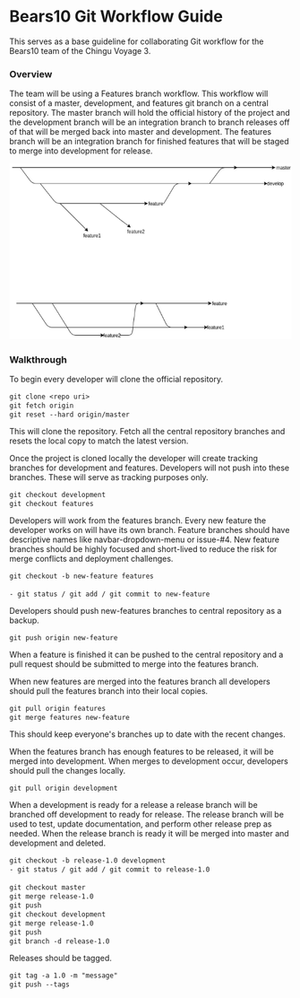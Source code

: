 # Bears10 Git Workflow Guide

This serves as a base guideline for collaborating Git workflow for the Bears10 team of the Chingu Voyage 3.

### Overview

The team will be using a Features branch workflow. This workflow will consist of a master, development, and features git branch on a central repository. The master branch will hold the official history of the project and the development branch will be an integration branch to branch releases off of that will be merged back into master and development. The features branch will be an integration branch for finished features that will be staged to merge into development for release.

![GitFlowchart](./assets/gitflow.png?raw=true)

### Walkthrough

To begin every developer will clone the official repository.

```
git clone <repo uri>
git fetch origin
git reset --hard origin/master
```

This will clone the repository. Fetch all the central repository branches and resets the local copy to match the latest version.

Once the project is cloned locally the developer will create tracking branches for development and features. Developers will not push into these branches. These will serve as tracking purposes only.

```
git checkout development
git checkout features
```

Developers will work from the features branch. Every new feature the developer works on will have its own branch. Feature branches should have descriptive names like navbar-dropdown-menu or issue-\#4. New feature branches should be highly focused and short-lived to reduce the risk for merge conflicts and deployment challenges.

```
git checkout -b new-feature features

- git status / git add / git commit to new-feature
```

Developers should push new-features branches to central repository as a backup.

```
git push origin new-feature
```

When a feature is finished it can be pushed to the central repository and a pull request should be submitted to merge into the features branch.

When new features are merged into the features branch all developers should pull the features branch into their local copies.

```
git pull origin features
git merge features new-feature
```

This should keep everyone's branches up to date with the recent changes.

When the features branch has enough features to be released, it will be merged into development. When merges to development occur, developers should pull the changes locally.

```
git pull origin development
```

When a development is ready for a release a release branch will be branched off development to ready for release.  The release branch will be used to test, update documentation, and perform other release prep as needed. When the release branch is ready it will be merged into master and development and deleted.

```
git checkout -b release-1.0 development
- git status / git add / git commit to release-1.0

git checkout master
git merge release-1.0
git push
git checkout development
git merge release-1.0
git push
git branch -d release-1.0
```

Releases should be tagged.

```
git tag -a 1.0 -m "message"
git push --tags
```
